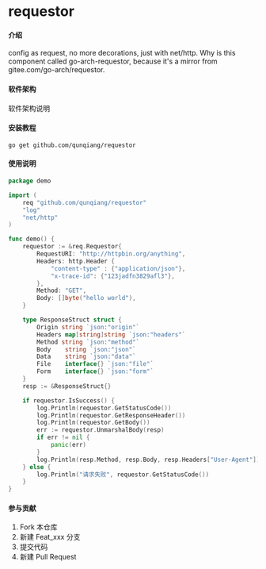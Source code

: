 # requestor

#### 介绍
config as request, no more decorations, just with net/http.
Why is this component called go-arch-requestor, because it's a mirror from gitee.com/go-arch/requestor.

#### 软件架构
软件架构说明


#### 安装教程
```shell
go get github.com/qunqiang/requestor
```
#### 使用说明

```go
package demo

import (
	req "github.com/qunqiang/requestor"
	"log"
	"net/http"
)

func demo() {
	requestor := &req.Requestor{
		RequestURI: "http://httpbin.org/anything",
		Headers: http.Header {
			"content-type" : {"application/json"},
			"x-trace-id": {"123jadfn3829afl3"},
		},
		Method: "GET",
		Body: []byte("hello world"),
	}

	type ResponseStruct struct {
		Origin string `json:"origin"`
		Headers map[string]string `json:"headers"`
		Method string `json:"method"`
		Body	string `json:"json"`
		Data    string `json:"data"`
		File    interface{} `json:"file"`
		Form    interface{} `json:"form"`
	}
	resp := &ResponseStruct{}

	if requestor.IsSuccess() {
		log.Println(requestor.GetStatusCode())
		log.Println(requestor.GetResponseHeader())
		log.Println(requestor.GetBody())
		err := requestor.UnmarshalBody(resp)
		if err != nil {
			panic(err)
		}
		log.Println(resp.Method, resp.Body, resp.Headers["User-Agent"])
	} else {
		log.Println("请求失败", requestor.GetStatusCode())
	}
}
```

#### 参与贡献

1.  Fork 本仓库
2.  新建 Feat_xxx 分支
3.  提交代码
4.  新建 Pull Request
